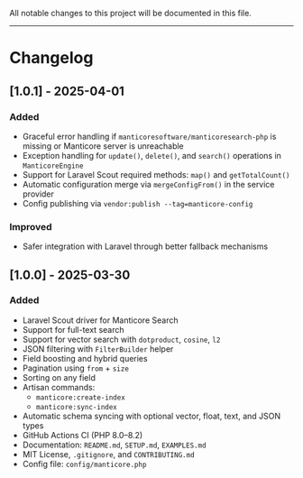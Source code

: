 All notable changes to this project will be documented in this file.

---

# Changelog

## [1.0.1] - 2025-04-01

### Added
- Graceful error handling if `manticoresoftware/manticoresearch-php` is missing or Manticore server is unreachable
- Exception handling for `update()`, `delete()`, and `search()` operations in `ManticoreEngine`
- Support for Laravel Scout required methods: `map()` and `getTotalCount()`
- Automatic configuration merge via `mergeConfigFrom()` in the service provider
- Config publishing via `vendor:publish --tag=manticore-config`

### Improved
- Safer integration with Laravel through better fallback mechanisms


## [1.0.0] - 2025-03-30

### Added
- Laravel Scout driver for Manticore Search
- Support for full-text search
- Support for vector search with `dotproduct`, `cosine`, `l2`
- JSON filtering with `FilterBuilder` helper
- Field boosting and hybrid queries
- Pagination using `from` + `size`
- Sorting on any field
- Artisan commands:
  - `manticore:create-index`
  - `manticore:sync-index`
- Automatic schema syncing with optional vector, float, text, and JSON types
- GitHub Actions CI (PHP 8.0–8.2)
- Documentation: `README.md`, `SETUP.md`, `EXAMPLES.md`
- MIT License, `.gitignore`, and `CONTRIBUTING.md`
- Config file: `config/manticore.php`
